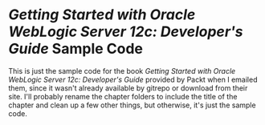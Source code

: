 # *Getting Started with Oracle WebLogic Server 12c: Developer's Guide* Sample Code #

This is just the sample code for the book *Getting Started with Oracle WebLogic Server 12c: Developer's Guide* provided by Packt when I emailed them, since it wasn't already available by gitrepo or download from their site.  I'll probably rename the chapter folders to include the title of the chapter and clean up a few other things, but otherwise, it's just the sample code.